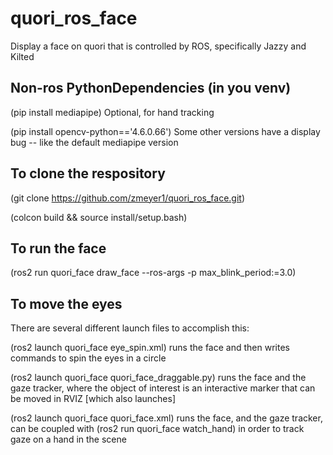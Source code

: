 # quori_ros_face
Display a face on quori that is controlled by ROS, specifically Jazzy and Kilted

## Non-ros PythonDependencies (in you venv)

(pip install mediapipe) Optional, for hand tracking

(pip install opencv-python=='4.6.0.66') Some other versions have a display bug -- like the default mediapipe version


## To clone the respository
(git clone https://github.com/zmeyer1/quori_ros_face.git)

(colcon build && source install/setup.bash)

## To run the face
 (ros2 run quori_face draw_face --ros-args -p max_blink_period:=3.0)

## To move the eyes
There are several different launch files to accomplish this:

(ros2 launch quori_face eye_spin.xml) runs the face and then writes commands to spin the eyes in a circle

(ros2 launch quori_face quori_face_draggable.py) runs the face and the gaze tracker, where the object of interest is an interactive marker that can be moved in RVIZ [which also launches]

(ros2 launch quori_face quori_face.xml) runs the face, and the gaze tracker, can be coupled with (ros2 run quori_face watch_hand) in order to track gaze on a hand in the scene



